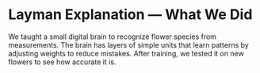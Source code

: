 # Layman Explanation — What We Did

We taught a small digital brain to recognize flower species from measurements. The brain has layers of simple units that
learn patterns by adjusting weights to reduce mistakes. After training, we tested it on new flowers to see how accurate it is.